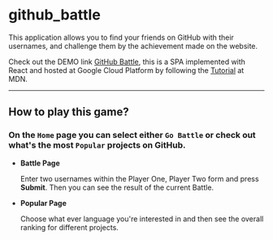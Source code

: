 # github_battle
  This application allows you to find your friends on GitHub with their usernames, and challenge them by the achievement made on the website.
  
  Check out the DEMO link [GitHub Battle](https://github-battle-229716.appspot.com), this is a SPA implemented with React and hosted at Google Cloud Platform by following the [Tutorial](https://developer.mozilla.org/en-US/docs/Learn/Common_questions/How_do_you_host_your_website_on_Google_App_Engine) at MDN.

---
## How to play this game?

### On the `Home` page you can select either `Go Battle` or check out what's the most `Popular` projects on GitHub.

* __Battle Page__
  
  Enter two usernames within the Player One, Player Two form and press **Submit**.
  Then you can see the result of the current Battle.
    
* __Popular Page__
  
  Choose what ever language you're interested in and then see the overall ranking for different projects.
  


    
    
